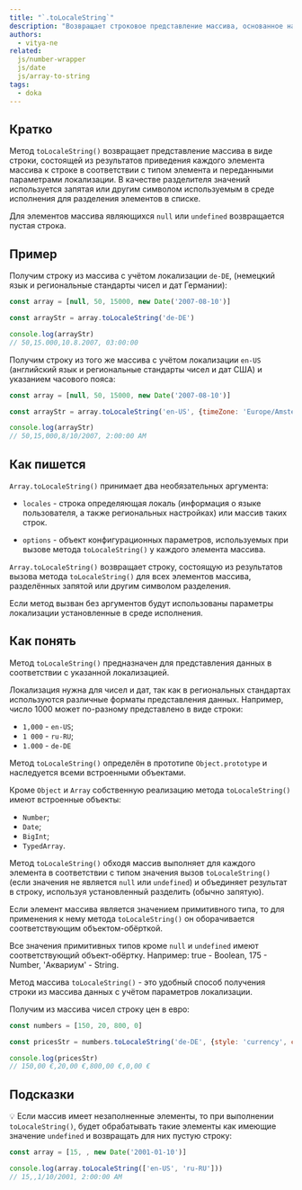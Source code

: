 ```yaml
---
title: "`.toLocaleString`"
description: "Возвращает строковое представление массива, основанное на результатах приведения каждого элемента к строке в соответствии с типом элемента и переданными параметрами локализации."
authors:
  - vitya-ne
related:
  js/number-wrapper
  js/date
  js/array-to-string
tags:
  - doka
---
```


## Кратко

Метод `toLocaleString()` возвращает представление массива в виде строки, состоящей из результатов приведения каждого элемента массива к строке в соответствии с типом элемента и переданными параметрами локализации. В качестве разделителя значений используется запятая или другим символом используемым в среде исполнения для разделения элементов в списке.

Для элементов массива являющихся `null` или `undefined` возвращается пустая строка.

## Пример

Получим строку из массива с учётом локализации `de-DE`, (немецкий язык и региональные стандарты чисел и дат Германии):

```js
const array = [null, 50, 15000, new Date('2007-08-10')]

const arrayStr = array.toLocaleString('de-DE')

console.log(arrayStr)
// 50,15.000,10.8.2007, 03:00:00
```

Получим строку из того же массива с учётом локализации `en-US` (английский язык и региональные стандарты чисел и дат США) и указанием часового пояса:

```js
const array = [null, 50, 15000, new Date('2007-08-10')]

const arrayStr = array.toLocaleString('en-US', {timeZone: 'Europe/Amsterdam'})

console.log(arrayStr)
// 50,15,000,8/10/2007, 2:00:00 AM

```

## Как пишется

`Array.toLocaleString()` принимает два необязательных аргумента:

- `locales` - строка определяющая локаль (информация о языке пользователя, а также региональных настройках) или массив таких строк.

- `options` - объект конфигурационных параметров, используемых при вызове метода `toLocaleString()` у каждого элемента массива.

`Array.toLocaleString()` возвращает строку, состоящую из результатов вызова метода `toLocaleString()` для всех элементов массива, разделённых запятой или другим символом разделения.

Если метод вызван без аргументов будут использованы параметры локализации установленные в среде исполнения.

## Как понять

Метод `toLocaleString()` предназначен для представления данных в соответствии с указанной локализацией.

Локализация нужна для чисел и дат, так как в региональных стандартах используются различные форматы представления данных. Например, число 1000 может по-разному представлено в виде строки:
- `1,000` - `en-US`;
- `1 000` - `ru-RU`;
- `1.000` - `de-DE`

Метод `toLocaleString()` определён в прототипе `Object.prototype` и наследуется всеми встроенными объектами.

Кроме `Object` и `Array` собственную реализацию метода `toLocaleString()` имеют встроенные объекты:
- `Number`;
- `Date`;
- `BigInt`;
- `TypedArray`.

Метод `toLocaleString()` обходя массив выполняет для каждого элемента в соответствии с типом значения вызов `toLocaleString()` (если значения не является `null` или `undefined`) и объединяет результат в строку, используя установленный разделить (обычно запятую).

Если элемент массива является значением примитивного типа, то для применения к нему метода `toLocaleString()` он оборачивается соответствующим объектом-обёрткой.

Все значения примитивных типов кроме `null` и `undefined` имеют соответствующий объект-обёртку. Например: true - Boolean, 175 - Number, 'Аквариум' - String.

Метод массива `toLocaleString()` - это удобный способ получения строки из массива данных с учётом параметров локализации.

Получим из массива чисел строку цен в евро:

```js
const numbers = [150, 20, 800, 0]

const pricesStr = numbers.toLocaleString('de-DE', {style: 'currency', currency: "EUR"})

console.log(pricesStr)
// 150,00 €,20,00 €,800,00 €,0,00 €
```

## Подсказки

💡 Если массив имеет незаполненные элементы, то при выполнении `toLocaleString()`, будет обрабатывать такие элементы как имеющие значение `undefined` и возвращать для них пустую строку:

```js
const array = [15, , new Date('2001-01-10')]

console.log(array.toLocaleString(['en-US', 'ru-RU']))
// 15,,1/10/2001, 2:00:00 AM
```
